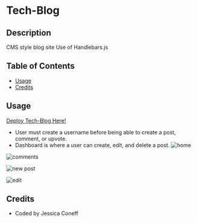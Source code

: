 # Tech-Blog


## Description 
CMS style blog site
Use of Handlebars.js

## Table of Contents


* [Usage](#usage)
* [Credits](#credits)


## Usage
[Deploy Tech-Blog Here!](https://intense-dawn-28010.herokuapp.com/)
 * User must create a username before being able to create a post, comment, or upvote.
 * Dashboard is where a user can create, edit, and delete a post.
 ![home](https://user-images.githubusercontent.com/65797801/107128791-9a66b880-688e-11eb-82e7-574d3318d602.png)
 
 ![comments](https://user-images.githubusercontent.com/65797801/107128806-ad798880-688e-11eb-9c0b-0e707007a767.png)


![new post](https://user-images.githubusercontent.com/65797801/107128813-b4080000-688e-11eb-8712-cfa9ead23ab9.png)

![edit](https://user-images.githubusercontent.com/65797801/107128978-f1b95880-688f-11eb-8c35-0efda97cf981.png)
 
 



## Credits
* Coded by Jessica Coneff
